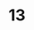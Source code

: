 ---
    title: 13. 
    weekNumber: 13
    days:
      - date: 2024-04-09
        events:
          "**23**{: .label .label-gray } Lecture 23":
            "**23**{: .label .label-ghost } slides • video"
      - date: 2024-04-11
        events:
          "**24**{: .label .label-gray } Lecture 24":
            "**24**{: .label .label-ghost } slides • video"
---